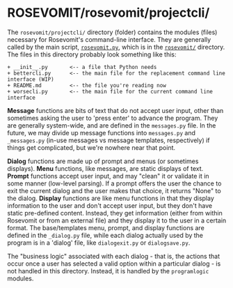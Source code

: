 # ROSEVOMIT/rosevomit/projectcli/

The `rosevomit/projectcli/` directory (folder) contains the modules (files) necessary for Rosevomit's command-line interface. They are generally called by the main script, [`rosevomit.py`](https://github.com/AlexLemna/rosevomit/blob/master/rosevomit/rosevomit.py), which is in the [`rosevomit/`](https://github.com/AlexLemna/rosevomit/tree/master/rosevomit) directory. The files in this directory probably look something like this:

````text
+ __init__.py       <-- a file that Python needs
+ bettercli.py      <-- the main file for the replacement command line interface (WIP)
+ README.md         <-- the file you're reading now
+ worsecli.py       <-- the main file for the current command line interface
`````

**Message** functions are bits of text that do not accept user input, other than sometimes asking the user to 'press enter' to advance the program. They are generally system-wide, and are defined in the `messages.py` file. In the future, we may divide up message functions into `messages.py` and `_messages.py` (in-use messages vs message templates, respectively) if things get complicated, but we're nowhere near that point.

**Dialog** functions are made up of prompt and menus (or sometimes displays). **Menu** functions, like messages, are static displays of text.  **Prompt** functions accept user input, and may "clean" it or validate it in some manner (low-level parsing). If a prompt offers the user the chance to exit the current dialog and the user makes that choice, it returns "None" to the dialog. **Display** functions are like menu functions in that they display information to the user and don't accept user input, but they don't have static pre-defined content. Instead, they get information (either from within Rosevomit or from an external file) and they display it to the user in a certain format. The base/templates menu, prompt, and display functions are defined in the `_dialog.py` file, while each dialog actually used by the program is in a 'dialog' file, like `dialogexit.py` or `dialogsave.py`.

The "business logic" associated with each dialog - that is, the actions that occur once a user has selected a valid option within a particular dialog - is not handled in this directory. Instead, it is handled by the `programlogic` modules.
